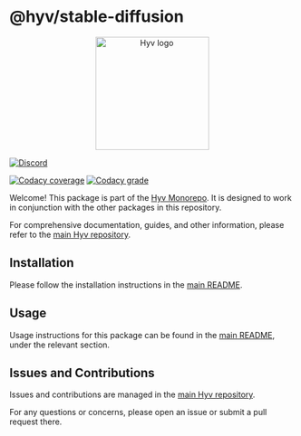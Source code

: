 # @hyv/stable-diffusion

<p align="center"><img src="https://raw.githubusercontent.com/failfa-st/hyv/main/assets/logo.png" alt="Hyv logo" width="200"/></p>

[![Discord](https://img.shields.io/discord/1091306623819059300?color=7289da&label=Discord&logo=discord&logoColor=fff&style=for-the-badge)](https://discord.com/invite/m3TBB9XEkb)

[![Codacy coverage](https://img.shields.io/codacy/coverage/e05334c7895344319e321c6d7bee2cf9?logo=jest&style=for-the-badge)](https://app.codacy.com/gh/failfa-st/hyv/dashboard?branch=main)
[![Codacy grade](https://img.shields.io/codacy/grade/e05334c7895344319e321c6d7bee2cf9?logo=codacy&style=for-the-badge)](https://app.codacy.com/gh/failfa-st/hyv/dashboard?branch=main)

Welcome! This package is part of the [Hyv Monorepo](https://github.com/failfa-st/hyv). It is
designed to work in conjunction with the other packages in this repository.

For comprehensive documentation, guides, and other information, please refer to the
[main Hyv repository](https://github.com/failfa-st/hyv).

## Installation

Please follow the installation instructions in the
[main README](https://github.com/failfa-st/hyv#readme).

## Usage

Usage instructions for this package can be found in the
[main README](https://github.com/failfa-st/hyv#readme), under the relevant section.

## Issues and Contributions

Issues and contributions are managed in the [main Hyv repository](https://github.com/failfa-st/hyv).

For any questions or concerns, please open an issue or submit a pull request there.
